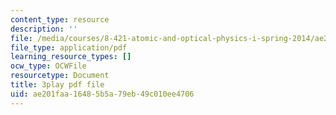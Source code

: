 ```yaml
---
content_type: resource
description: ''
file: /media/courses/8-421-atomic-and-optical-physics-i-spring-2014/ae201faa16485b5a79eb49c010ee4706_zlaRnrjcjmw.pdf
file_type: application/pdf
learning_resource_types: []
ocw_type: OCWFile
resourcetype: Document
title: 3play pdf file
uid: ae201faa-1648-5b5a-79eb-49c010ee4706
---
```

